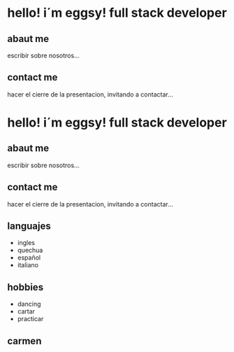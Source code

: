 
# hello! i´m eggsy! full stack developer

## abaut me

escribir sobre nosotros...

## contact me 
hacer el cierre de la presentacion, invitando a contactar...




# hello! i´m eggsy! full stack developer

## abaut me

escribir sobre nosotros...

## contact me 
hacer el cierre de la presentacion, invitando a contactar...

## languajes
- ingles
- quechua
- español
- italiano
## hobbies
- dancing
- cartar
- practicar

## carmen
